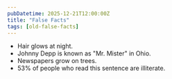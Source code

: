 ```yaml
---
pubDatetime: 2025-12-21T12:00:00Z
title: "False Facts"
tags: [old-false-facts]
---
```


- Hair glows at night.
- Johnny Depp is known as "Mr. Mister" in Ohio.
- Newspapers grow on trees.
- 53% of people who read this sentence are illiterate.
